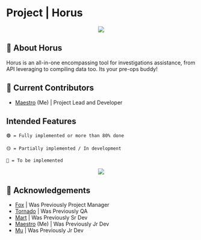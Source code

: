 # Project | Horus

<p align="center">
  <img src="https://i.ibb.co/kcvtBM0/Screenshot-2024-04-15-at-7-01-47-PM.png"/>
</p>

## 🚀 About Horus

Horus is an all-in-one encompassing tool for investigations assistance, from API leveraging to compiling data too. Its your pre-ops buddy! 


## 🤝 Current Contributors

- [Maestro](https://github.com/digitalized-snake) (Me) | Project Lead and Developer


## Intended Features
```  
🟢 = Fully implemented or more than 80% done

🟡 = Partially implemented / In development

🔴 = To be implemented
```

<p align="center">
  <img src="https://i.ibb.co/Lrzj2Mf/Screenshot-2024-04-15-at-7-02-02-PM.png"/>
</p>


## 🤝 Acknowledgements

- [Fox](https://github.com/1T57H3F0X) | Was Previously Project Manager
- [Tornado](https://github.com/digitalsilicon) | Was Previously QA
- [Mart](https://github.com/marvhus) | Was Previously Sr Dev
- [Maestro](https://github.com/digitalized-snake) (Me) | Was Previously Jr Dev
- [Mu](https://github.com/IamMU) | Was Previously Jr Dev
